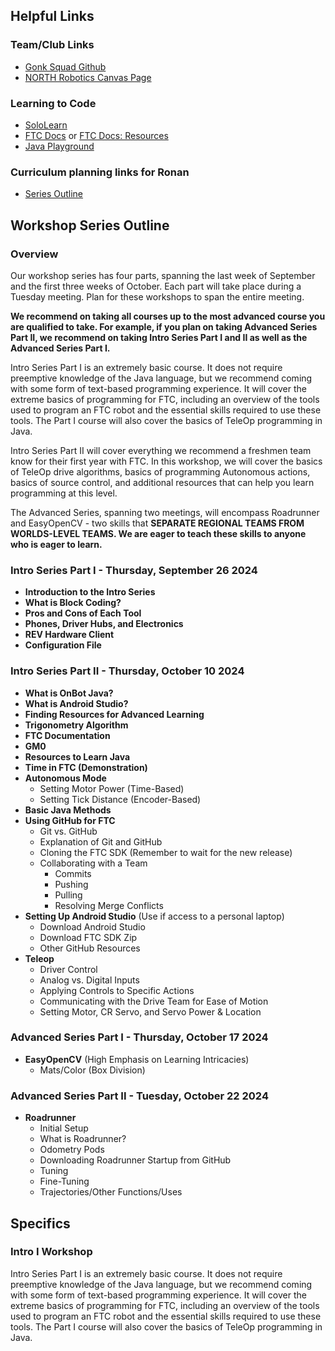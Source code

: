 ## Helpful Links
### Team/Club Links
- [Gonk Squad Github](https://github.com/gonksquad)
- [NORTH Robotics Canvas Page](https://nksd.instructure.com/courses/9341)

### Learning to Code
- [SoloLearn](https://www.sololearn.com/en/learn/courses/java-introduction)
- [FTC Docs](https://ftc-docs.firstinspires.org/en/latest/) or [FTC Docs: Resources](https://ftc-docs.firstinspires.org/en/latest/programming_resources/index.html)
- [Java Playground](https://dev.java/playground/)

### Curriculum planning links for Ronan
- [Series Outline](https://docs.google.com/document/d/1hlqY7KVbKZmHbv7WCP97T-UFN1xL9rFBbYAmcl71cbc/edit)

## Workshop Series Outline
### Overview
Our workshop series has four parts, spanning the last week of September and the first three weeks of October. Each part will take place during a Tuesday meeting. Plan for these workshops to span the entire meeting.

**We recommend on taking all courses up to the most advanced course you are qualified to take. For example, if you plan on taking Advanced Series Part II, we recommend on taking Intro Series Part I and II as well as the Advanced Series Part I.**

Intro Series Part I is an extremely basic course. It does not require preemptive knowledge of the Java language, but we recommend coming with some form of text-based programming experience. It will cover the extreme basics of programming for FTC, including an overview of the tools used to program an FTC robot and the essential skills required to use these tools. The Part I course will also cover the basics of TeleOp programming in Java.

Intro Series Part II will cover everything we recommend a freshmen team know for their first year with FTC. In this workshop, we will cover the basics of TeleOp drive algorithms, basics of programming Autonomous actions, basics of source control, and additional resources that can help you learn programming at this level.

The Advanced Series, spanning two meetings, will encompass Roadrunner and EasyOpenCV - two skills that **SEPARATE REGIONAL TEAMS FROM WORLDS-LEVEL TEAMS. We are eager to teach these skills to anyone who is eager to learn.**

### Intro Series Part I - Thursday, September 26 2024

- **Introduction to the Intro Series**
- **What is Block Coding?**
- **Pros and Cons of Each Tool**
- **Phones, Driver Hubs, and Electronics**
- **REV Hardware Client**
- **Configuration File**

### Intro Series Part II - Thursday, October 10 2024

- **What is OnBot Java?**
- **What is Android Studio?**
- **Finding Resources for Advanced Learning**
- **Trigonometry Algorithm**
- **FTC Documentation**
- **GM0**
- **Resources to Learn Java**
- **Time in FTC (Demonstration)**
- **Autonomous Mode**
  - Setting Motor Power (Time-Based)
  - Setting Tick Distance (Encoder-Based)
- **Basic Java Methods**
- **Using GitHub for FTC**
  - Git vs. GitHub
  - Explanation of Git and GitHub
  - Cloning the FTC SDK (Remember to wait for the new release)
  - Collaborating with a Team
    - Commits
    - Pushing
    - Pulling
    - Resolving Merge Conflicts
- **Setting Up Android Studio** (Use if access to a personal laptop)
  - Download Android Studio
  - Download FTC SDK Zip
  - Other GitHub Resources
- **Teleop**
  - Driver Control
  - Analog vs. Digital Inputs
  - Applying Controls to Specific Actions
  - Communicating with the Drive Team for Ease of Motion
  - Setting Motor, CR Servo, and Servo Power & Location

### Advanced Series Part I - Thursday, October 17 2024

- **EasyOpenCV** (High Emphasis on Learning Intricacies)
  - Mats/Color (Box Division)

### Advanced Series Part II - Tuesday, October 22 2024

- **Roadrunner**
  - Initial Setup
  - What is Roadrunner?
  - Odometry Pods
  - Downloading Roadrunner Startup from GitHub
  - Tuning
  - Fine-Tuning
  - Trajectories/Other Functions/Uses

## Specifics
### Intro I Workshop
Intro Series Part I is an extremely basic course. It does not require preemptive knowledge of the Java language, but we recommend coming with some form of text-based programming experience. It will cover the extreme basics of programming for FTC, including an overview of the tools used to program an FTC robot and the essential skills required to use these tools. The Part I course will also cover the basics of TeleOp programming in Java.
